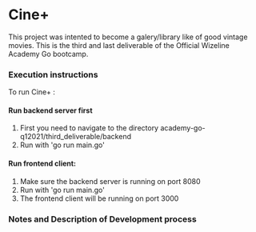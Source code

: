 # Cine+

This project was intented to become a galery/library like of good vintage movies. This is the third and last deliverable of the Official Wizeline Academy Go bootcamp.

### Execution instructions

To run Cine+ :

#### Run backend server first
1. First you need to navigate to the directory academy-go-q12021/third_deliverable/backend
2. Run with 'go run main.go'

#### Run frontend client:
1. Make sure the backend server is running on port 8080
2. Run with 'go run main.go'
3. The frontend client will be running on port 3000


### Notes and Description of Development process


